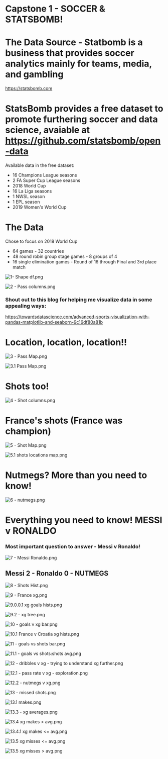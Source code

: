 # Capstone 1 - SOCCER & STATSBOMB!

# The Data Source - Statbomb is a business that provides soccer analytics mainly for teams, media, and gambling
https://statsbomb.com

# StatsBomb provides a free dataset to promote furthering soccer and data science, avaiable at https://github.com/statsbomb/open-data

Available data in the free dataset:
* 16 Champions League seasons
* 2 FA Super Cup League seasons
* 2018 World Cup
* 16 La Liga seasons
* 1 NWSL season
* 1 EPL season
* 2019 Women's World Cup

# The Data

Chose to focus on 2018 World Cup
* 64 games - 32 countries
* 48 round robin group stage games - 8 groups of 4
* 16 single elimination games - Round of 16 through Final and 3rd place match

![1- Shape df.png](https://github.com/jeromekirkpatrick/capstone_1/blob/main/1%20-%20Shape%20df.png)

![2 - Pass columns.png](https://github.com/jeromekirkpatrick/capstone_1/blob/main/2%20-%20Pass%20columns.png)

### **Shout out to this blog for helping me visualize data in some appealing ways:**
https://towardsdatascience.com/advanced-sports-visualization-with-pandas-matplotlib-and-seaborn-9c16df80a81b

# Location, location, location!!

![3 - Pass Map.png](https://github.com/jeromekirkpatrick/capstone_1/blob/main/3%20-%20Pass%20Map.png)

![3.1 Pass Map.png](https://github.com/jeromekirkpatrick/capstone_1/blob/main/3.1%20Pass%20Map.png)

# Shots too!

![4 - Shot columns.png](https://github.com/jeromekirkpatrick/capstone_1/blob/main/4%20-%20Shot%20columns.png)

# France's shots (France was champion)

![5 - Shot Map.png](https://github.com/jeromekirkpatrick/capstone_1/blob/main/5%20-%20Shot%20Map.png)

![5.1 shots locations map.png](https://github.com/jeromekirkpatrick/capstone_1/blob/main/5.1%20shots%20locations%20map.png)

# Nutmegs? More than you need to know!

![6 - nutmegs.png](https://github.com/jeromekirkpatrick/capstone_1/blob/main/6%20-%20nutmegs.png)

# Everything you need to know! MESSI v RONALDO

### Most important question to answer - Messi v Ronaldo!

![7 - Messi Ronaldo.png](https://github.com/jeromekirkpatrick/capstone_1/blob/main/7%20-%20Messi%20Ronaldo.png)

## Messi 2 - Ronaldo 0 - NUTMEGS

![8 - Shots Hist.png](https://github.com/jeromekirkpatrick/capstone_1/blob/main/8%20-%20Shots%20Hist.png)

![9 - France xg.png](https://github.com/jeromekirkpatrick/capstone_1/blob/main/9%20-%20France%20xg.png)

![9.0.0.1 xg goals hists.png](https://github.com/jeromekirkpatrick/capstone_1/blob/main/9.0.0.1%20xg%20goals%20hists.png)

![9.2 - xg tree.png](https://github.com/jeromekirkpatrick/capstone_1/blob/main/9.2%20-%20xg%20tree.png)

![10 - goals v xg bar.png](https://github.com/jeromekirkpatrick/capstone_1/blob/main/10%20-%20goals%20v%20xg%20bar.png)

![10.1 France v Croatia xg hists.png](https://github.com/jeromekirkpatrick/capstone_1/blob/main/10.1%20France%20v%20Croatia%20xg%20hists.png)

![11 - goals vs shots bar.png](https://github.com/jeromekirkpatrick/capstone_1/blob/main/11%20-%20goals%20vs%20shots%20bar.png)

![11.1 - goals vs shots:shots avg.png](https://github.com/jeromekirkpatrick/capstone_1/blob/main/11.1%20-%20goals%20vs%20shots:shots%20avg.png)

![12 - dribbles v xg - trying to understand xg further.png](https://github.com/jeromekirkpatrick/capstone_1/blob/main/12%20-%20dribbles%20v%20xg%20-%20trying%20to%20understand%20xg%20further.png)

![12.1 - pass rate v xg - exploration.png](https://github.com/jeromekirkpatrick/capstone_1/blob/main/12.1%20%20-%20pass%20rate%20v%20xg%20-%20exploration.png)

![12.2 - nutmegs v xg.png](https://github.com/jeromekirkpatrick/capstone_1/blob/main/12.2%20-%20nutmegs%20v%20xg.png)

![13 - missed shots.png](https://github.com/jeromekirkpatrick/capstone_1/blob/main/13%20-%20missed%20shots.png)

![13.1 makes.png](https://github.com/jeromekirkpatrick/capstone_1/blob/main/13.1%20makes.png)

![13.3 - xg averages.png](https://github.com/jeromekirkpatrick/capstone_1/blob/main/13.3%20-%20xg%20averages.png)

![13.4 xg makes > avg.png](https://github.com/jeromekirkpatrick/capstone_1/blob/main/13.4%20xg%20makes%20%3E%20avg.png)

![13.4.1 xg makes <= avg.png](https://github.com/jeromekirkpatrick/capstone_1/blob/main/13.4.1%20xg%20makes%20%3C%3D%20avg.png)

![13.5 xg misses <= avg.png](https://github.com/jeromekirkpatrick/capstone_1/blob/main/13.5%20xg%20misses%20%3C%3D%20avg.png)

![13.5 xg misses > avg.png](https://github.com/jeromekirkpatrick/capstone_1/blob/main/13.5%20xg%20misses%20%3E%20avg.png)






































